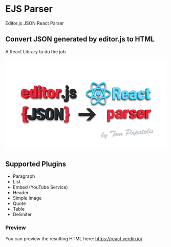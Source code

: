 # EJS Parser
Editor.js JSON React Parser

## Convert JSON generated by editor.js to HTML
A React Library to do the job

![EJS Logo](logo.jpg)

## Supported Plugins
* Paragraph
* List
* Embed (YouTube Service)
* Header
* Simple Image
* Quote
* Table
* Delimiter

### Preview
You can preview the resulting HTML here: https://react.verdin.io/
